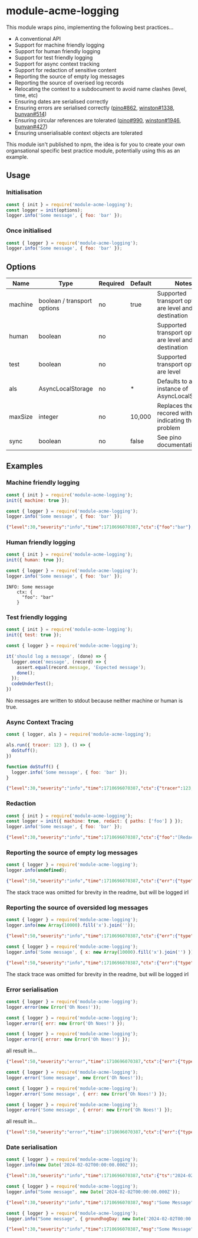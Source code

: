 # module-acme-logging

This module wraps pino, implementing the following best practices...

- A conventional API
- Support for machine friendly logging
- Support for human friendly logging
- Support for test friendly logging
- Support for async context tracking
- Support for redaction of sensitive content
- Reporting the source of empty log messages
- Reporting the source of overised log records
- Relocating the context to a subdocument to avoid name clashes (level, time, etc)
- Ensuring dates are serialised correctly 
- Ensuring errors are serialised correctly ([pino#862](https://github.com/pinojs/pino/issues/862), [winston#1338](https://github.com/winstonjs/winston/issues/1338), [bunyan#514](https://github.com/trentm/node-bunyan/issues/514))
- Ensuring circular references are tolerated ([pino#990](https://github.com/pinojs/pino/issues/990), [winston#1946](https://github.com/winstonjs/winston/issues/1946), [bunyan#427](https://github.com/trentm/node-bunyan/issues/427))
- Ensuring unserialisable context objects are tolerated

This module isn't published to npm, the idea is for you to create your own organsational specific best practice module, potentially using this as an example.

## Usage

### Initialisation
```js
const { init } = require('module-acme-logging');
const logger = init(options);
logger.info('Some message', { foo: 'bar' });
```

### Once initialised
```js
const { logger } = require('module-acme-logging');
logger.info('Some message', { foo: 'bar' });
```

## Options

| Name    | Type                        | Required | Default  | Notes |
|---------|-----------------------------|----------|----------|-------|
| machine | boolean / transport options | no       | true     | Supported transport options are level and destination    |
| human   | boolean                     | no       |          | Supported transport options are level and destination    |
| test    | boolean                     | no       |          | Supported transport options are level                    |
| als     | AsyncLocalStorage           | no       | *        | Defaults to an instance of AsyncLocalStorate             |
| maxSize | integer                     | no       | 10,000   | Replaces the log recored with one indicating the problem |
| sync    | boolean                     | no       | false    | See pino documentation                                   |

## Examples

### Machine friendly logging
```js
const { init } = require('module-acme-logging');
init({ machine: true });
```

```js
const { logger } = require('module-acme-logging');
logger.info('Some message', { foo: 'bar' });
```

```json
{"level":30,"severity":"info","time":1710696070387,"ctx":{"foo":"bar"},"msg":"Some message"}
```

### Human friendly logging
```js
const { init } = require('module-acme-logging');
init({ human: true });
```

```js
const { logger } = require('module-acme-logging');
logger.info('Some message', { foo: 'bar' });
```

```
INFO: Some message
    ctx: {
      "foo": "bar"
    }
```

### Test friendly logging
```js
const { init } = require('module-acme-logging');
init({ test: true });
```

```js
const { logger } = require('module-acme-logging');

it('should log a message', (done) => {
  logger.once('message', (record) => {
    assert.equal(record.message, 'Expected message');
    done();
  });
  codeUnderTest();
})
```
No messages are written to stdout because neither machine or human is true.


### Async Context Tracing
```js
const { logger, als } = require('module-acme-logging');

als.run({ tracer: 123 }, () => {
  doStuff();
})

function doStuff() {
  logger.info('Some message', { foo: 'bar' });
}
```

```json
{"level":30,"severity":"info","time":1710696070387,"ctx":{"tracer":123,"foo":"bar"},"msg":"Some message"}
```

### Redaction
```js
const { init } = require('module-acme-logging');
const logger = init({ machine: true, redact: { paths: ['foo'] } });
logger.info('Some message', { foo: 'bar' });
```

```json
{"level":30,"severity":"info","time":1710696070387,"ctx":{"foo":"[Redacted]"},"msg":"Some message"}
```

### Reporting the source of empty log messages
```js
const { logger } = require('module-acme-logging');
logger.info(undefined);
```

```json
{"level":50,"severity":"info","time":1710696070387,"ctx":{"err":{"type":"Error","message":"Empty log message"}},"msg":"Empty log message"}

```
The stack trace was omitted for brevity in the readme, but will be logged irl

### Reporting the source of oversided log messages
```js
const { logger } = require('module-acme-logging');
logger.info(new Array(10000).fill('x').join(''));
```

```json
{"level":50,"severity":"info","time":1710696070387,"ctx":{"err":{"type":"Error","message":"Log record size of 10,007 bytes exceeds maximum of 10,000 bytes"}},"msg":"Log record size of 10,007 bytes exceeds maximum of 10,000 bytes"}

```

```js
const { logger } = require('module-acme-logging');
logger.info('Some message', { x: new Array(10000).fill('x').join('') });
```

```json
{"level":50,"severity":"info","time":1710696070387,"ctx":{"err":{"type":"Error","message":"Log record size of 10,025 bytes exceeds maximum of 10,000 bytes"}},"msg":"Log record size of 10,007 bytes exceeds maximum of 10,000 bytes"}

```

The stack trace was omitted for brevity in the readme, but will be logged irl

### Error serialisation
```js
const { logger } = require('module-acme-logging');
logger.error(new Error('Oh Noes!'));
```

```js
const { logger } = require('module-acme-logging');
logger.error({ err: new Error('Oh Noes!') });
```

```js
const { logger } = require('module-acme-logging');
logger.error({ error: new Error('Oh Noes!') });
```

all result in...

```json
{"level":50,"severity":"error","time":1710696070387,"ctx":{"err":{"type":"Error","message":"Oh Noes!","stack":"..."}},"msg":"Oh Noes!"}
```


```js
const { logger } = require('module-acme-logging');
logger.error('Some message', new Error('Oh Noes!'));
```

```js
const { logger } = require('module-acme-logging');
logger.error('Some message', { err: new Error('Oh Noes!') });
```

```js
const { logger } = require('module-acme-logging');
logger.error('Some message', { error: new Error('Oh Noes!') });
```

all result in...

```json
{"level":50,"severity":"error","time":1710696070387,"ctx":{"err":{"type":"Error","message":"Oh Noes!","stack":"..."}},"msg":"Some message"}
```

### Date serialisation
```js
const { logger } = require('module-acme-logging');
logger.info(new Date('2024-02-02T00:00:00.000Z'));
```

```json
{"level":30,"severity":"info","time":1710696070387,"ctx":{"ts":"2024-02-02T00:00:00.000Z"}}
```

```js
const { logger } = require('module-acme-logging');
logger.info("Some message", new Date('2024-02-02T00:00:00.000Z'));
```

```json
{"level":30,"severity":"info","time":1710696070387,"msg":"Some Message","ctx":{"ts":"2024-02-02T00:00:00.000Z"}}
```

```js
const { logger } = require('module-acme-logging');
logger.info("Some message", { groundhogDay: new Date('2024-02-02T00:00:00.000Z') });
```

```json
{"level":30,"severity":"info","time":1710696070387,"msg":"Some Message","ctx":{"groundhogDay":"2024-02-02T00:00:00.000Z"}}
```
